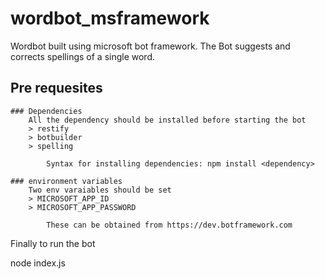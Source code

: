 # wordbot_msframework
Wordbot built using microsoft bot framework. The Bot suggests and corrects spellings of a single word.

## Pre requesites
	### Dependencies
		All the dependency should be installed before starting the bot
		> restify
		> botbuilder
		> spelling

			Syntax for installing dependencies: npm install <dependency>

	### environment variables
		Two env varaiables should be set
		> MICROSOFT_APP_ID
		> MICROSOFT_APP_PASSWORD

			These can be obtained from https://dev.botframework.com

Finally to run the bot

node index.js


